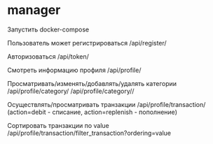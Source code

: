 # manager

Запустить docker-compose

Пользователь может регистрироваться /api/register/

Авторизоваться /api/token/

Смотреть информацию профиля /api/profile/ 

Просматривать/изменять/добавлять/удалять категории /api/profile/category/  /api/profile/category/<id>/
  
Осуществлять/просматривать транзакции /api/profile/transaction/   (action=debit - списание, 
                                                                   action=replenish - пополнение)
  
Сортировать транзакции по value  /api/profile/transaction/filter_transaction?ordering=value

